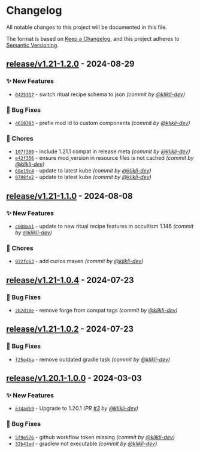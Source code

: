 # Changelog
All notable changes to this project will be documented in this file.

The format is based on [Keep a Changelog](https://keepachangelog.com/en/1.0.0/),
and this project adheres to [Semantic Versioning](https://semver.org/spec/v2.0.0.html).

## [release/v1.21-1.2.0] - 2024-08-29
### :sparkles: New Features
- [`0425317`](https://github.com/klikli-dev/occultism-kubejs/commit/0425317cc6fa8bfa013d068d768b0d39a90db52a) - switch ritual recipe schema to json *(commit by [@klikli-dev](https://github.com/klikli-dev))*

### :bug: Bug Fixes
- [`4618393`](https://github.com/klikli-dev/occultism-kubejs/commit/46183939178cc9ba60f89b866c36c735a1c82883) - prefix mod id to custom components *(commit by [@klikli-dev](https://github.com/klikli-dev))*

### :wrench: Chores
- [`107f390`](https://github.com/klikli-dev/occultism-kubejs/commit/107f390129563003e3e03958707530d10e517883) - include 1.21.1 compat in release meta *(commit by [@klikli-dev](https://github.com/klikli-dev))*
- [`e42f356`](https://github.com/klikli-dev/occultism-kubejs/commit/e42f356313731fbc6a38d845a709a2453c384a01) - ensure mod_version in resource files is not cached *(commit by [@klikli-dev](https://github.com/klikli-dev))*
- [`68e19c4`](https://github.com/klikli-dev/occultism-kubejs/commit/68e19c4bdbb0d4fd085eb72b0b8f8eff06cad881) - update to latest kube *(commit by [@klikli-dev](https://github.com/klikli-dev))*
- [`0798fe2`](https://github.com/klikli-dev/occultism-kubejs/commit/0798fe26dc1190053d5d7507e98aae368098ecfc) - update to latest kube *(commit by [@klikli-dev](https://github.com/klikli-dev))*


## [release/v1.21-1.1.0] - 2024-08-08
### :sparkles: New Features
- [`c008aa1`](https://github.com/klikli-dev/occultism-kubejs/commit/c008aa1b6095b9997ecd1dd9f74bd548eb8d1ca6) - update to new ritual recipe features in occultism 1.146 *(commit by [@klikli-dev](https://github.com/klikli-dev))*

### :wrench: Chores
- [`932fc63`](https://github.com/klikli-dev/occultism-kubejs/commit/932fc637587be491ecbf322ca664f42b82e3f10e) - add curios maven *(commit by [@klikli-dev](https://github.com/klikli-dev))*


## [release/v1.21-1.0.4] - 2024-07-23
### :bug: Bug Fixes
- [`2b2d10e`](https://github.com/klikli-dev/occultism-kubejs/commit/2b2d10efe08ab84403b57c366208e4746f816894) - remove forge from compat tags *(commit by [@klikli-dev](https://github.com/klikli-dev))*


## [release/v1.21-1.0.2] - 2024-07-23
### :bug: Bug Fixes
- [`f25e4ba`](https://github.com/klikli-dev/occultism-kubejs/commit/f25e4bad6b73575e16d70ff237a245a0bb19e652) - remove outdated gradle task *(commit by [@klikli-dev](https://github.com/klikli-dev))*


## [release/v1.20.1-1.0.0] - 2024-03-03
### :sparkles: New Features
- [`e74adb9`](https://github.com/klikli-dev/occultism-kubejs/commit/e74adb97f53f3aba0701da318adfb7da01d53d1c) - Upgrade to 1.20.1 *(PR [#3](https://github.com/klikli-dev/occultism-kubejs/pull/3) by [@klikli-dev](https://github.com/klikli-dev))*

### :bug: Bug Fixes
- [`5f9e576`](https://github.com/klikli-dev/occultism-kubejs/commit/5f9e576b04c032b3b0eceda58d9cefb6d899f87c) - github workflow token missing *(commit by [@klikli-dev](https://github.com/klikli-dev))*
- [`32b41ed`](https://github.com/klikli-dev/occultism-kubejs/commit/32b41ed8ec511d63afcc680cb1980a69ad95fa33) - gradlew not executable *(commit by [@klikli-dev](https://github.com/klikli-dev))*


[release/v1.20.1-1.0.0]: https://github.com/klikli-dev/occultism-kubejs/compare/release/v1.20.1-0.0.0...release/v1.20.1-1.0.0
[release/v1.21-1.0.2]: https://github.com/klikli-dev/occultism-kubejs/compare/release/v1.21-1.0.1...release/v1.21-1.0.2
[release/v1.21-1.0.4]: https://github.com/klikli-dev/occultism-kubejs/compare/release/v1.21-1.0.3...release/v1.21-1.0.4
[release/v1.21-1.1.0]: https://github.com/klikli-dev/occultism-kubejs/compare/release/v1.21-1.0.4...release/v1.21-1.1.0
[release/v1.21-1.2.0]: https://github.com/klikli-dev/occultism-kubejs/compare/release/v1.21-1.1.0...release/v1.21-1.2.0
